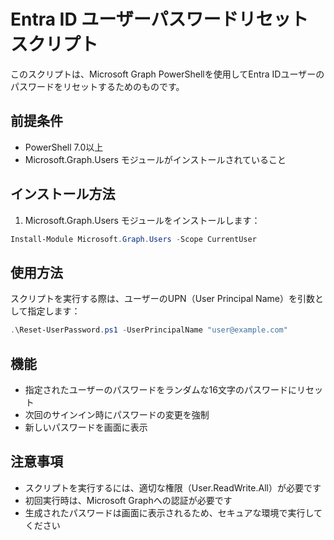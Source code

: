 # Entra ID ユーザーパスワードリセットスクリプト

このスクリプトは、Microsoft Graph PowerShellを使用してEntra IDユーザーのパスワードをリセットするためのものです。

## 前提条件

- PowerShell 7.0以上
- Microsoft.Graph.Users モジュールがインストールされていること

## インストール方法

1. Microsoft.Graph.Users モジュールをインストールします：

```powershell
Install-Module Microsoft.Graph.Users -Scope CurrentUser
```

## 使用方法

スクリプトを実行する際は、ユーザーのUPN（User Principal Name）を引数として指定します：

```powershell
.\Reset-UserPassword.ps1 -UserPrincipalName "user@example.com"
```

## 機能

- 指定されたユーザーのパスワードをランダムな16文字のパスワードにリセット
- 次回のサインイン時にパスワードの変更を強制
- 新しいパスワードを画面に表示

## 注意事項

- スクリプトを実行するには、適切な権限（User.ReadWrite.All）が必要です
- 初回実行時は、Microsoft Graphへの認証が必要です
- 生成されたパスワードは画面に表示されるため、セキュアな環境で実行してください 